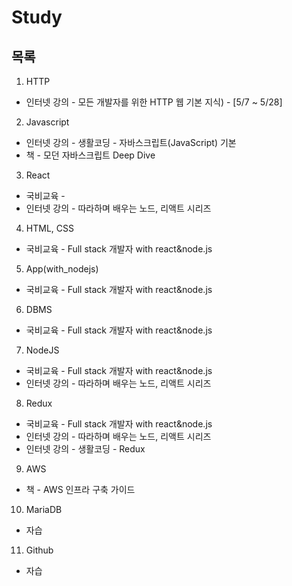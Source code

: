 # Study

## 목록
1. HTTP 
  * 인터넷 강의 - 모든 개발자를 위한 HTTP 웹 기본 지식) - [5/7 ~ 5/28]

2. Javascript 
  * 인터넷 강의 - 생활코딩 - 자바스크립트(JavaScript) 기본
  * 책 - 모던 자바스크립트 Deep Dive

3. React
  * 국비교육 - 
  * 인터넷 강의 - 따라하며 배우는 노드, 리액트 시리즈

4. HTML, CSS
  * 국비교육 - Full stack 개발자 with react&node.js

5. App(with_nodejs)
  * 국비교육 - Full stack 개발자 with react&node.js

6. DBMS
  * 국비교육 - Full stack 개발자 with react&node.js

7. NodeJS
  * 국비교육 - Full stack 개발자 with react&node.js
  * 인터넷 강의 - 따라하며 배우는 노드, 리액트 시리즈

8. Redux
  * 국비교육 - Full stack 개발자 with react&node.js
  * 인터넷 강의 - 따라하며 배우는 노드, 리액트 시리즈
  * 인터넷 강의 - 생활코딩 - Redux

9. AWS
  * 책 - AWS 인프라 구축 가이드

10. MariaDB
  * 자습

11. Github
  * 자습